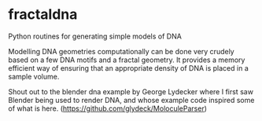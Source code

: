 # fractaldna
Python routines for generating simple models of DNA

Modelling DNA geometries computationally can be done very crudely based on
a few DNA motifs and a fractal geometry. It provides a memory efficient way of
ensuring that an appropriate density of DNA is placed in a sample volume.

Shout out to the blender dna example by George Lydecker where
I first saw Blender being used to render DNA, and whose example code
inspired some of what is here. (https://github.com/glydeck/MoloculeParser)
